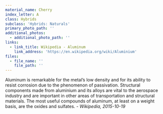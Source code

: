 ```yaml
---
material_name: Cherry
index_letter: A
class: Hybrids
subclass: 'Hybrids: Naturals'
primary_photo_path: ''
additional_photos:
  - additional_photo_path: ''
links:
  - link_title: Wikipedia - Aluminum
    link_address: 'https://en.wikipedia.org/wiki/Aluminium'
files:
  - file_name: ''
    file_path: ''
---
```


Aluminum is remarkable for the metal’s low density and for its ability to resist corrosion due to the phenomenon of passivation. Structural components made from aluminium and its alloys are vital to the aerospace industry and are important in other areas of transportation and structural materials. The most useful compounds of aluminum, at least on a weight basis, are the oxides and sulfates.
*- Wikipedia, 2015-10-19*